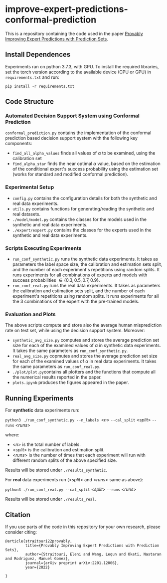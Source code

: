 # improve-expert-predictions-conformal-prediction
This is a repository containing the code used in the paper [Provably Improving Expert Predictions with Prediction Sets](https://arxiv.org/abs/2201.12006).

## Install Dependences

Experiments ran on python 3.7.3, with GPU. To install the required libraries, set the torch version according to the available device (CPU or GPU) in `requirements.txt` and run:

```pip install -r requirements.txt```

## Code Structure

### Automated Decision Support System using Conformal Prediction

`conformal_prediction.py` contains the implementation of the conformal prediction based decision support system with the following key components:

* `find_all_alpha_values` finds all values of $\alpha$ to be examined, using the calibration set 
* `find_alpha_star` finds the near optimal $\alpha$ value, based on the estimation of the conditional expert's success probability using the estimation set (works for standard and modified conformal prediction). 

### Experimental Setup

* `config.py` contains the configuration details for both the synthetic and real data experiments.
* `utils.py` contains functions for generating/reading the synthetic and real datasets.
* `./model/model.py` contains the classes for the models used in the synthetic and real data experiments.
* `./expert/expert.py` contains the classes for the experts used in the synthetic and real data experiments.


### Scripts Executing Experiments
* `run_conf_synthetic.py` runs the synthetic data experiments. It takes as parameters the label space size, the calibration and estimation sets split, and the number of each experiment's repetitions using random splits. It runs experiments for all combinations of experts and models with success probabilities $\in\{0.3,0.5,0.7,0.9\}$.
* `run_conf_real.py` runs the real data experiments. It takes as parameters  the calibration and estimation sets split, and the number of each experiment's repetitions using random splits. It runs experiments for all the 3 combinations of the expert with the pre-trained models.

### Evaluation and Plots
The above scripts compute and store also the average human misprediction rate on test set, while using the decision support system. Moreover:
* `synthetic_avg_size.py` computes and stores the average prediction set size for each of the examined values of $\alpha$ in synthetic data experiments. It takes the same parameters as `run_conf_synthetic.py`.
* `real_avg_size.py` copmutes and stores the average prediction set size for each of the examined values of $\alpha$ in real data experiments. It takes the same parameters as `run_conf_real.py`.
* `./plot/plot.py`contains all plotters and the functions that compute all the numerical results reported in the paper.
* `plots.ipynb` produces the figures appeared in the paper.


## Running Experiments

For **synthetic** data experiments run:

`python3 ./run_conf_synthetic.py --n_labels `<*n*\> `--cal_split` <*split*\> `--runs` <*runs*\>

where:
*  <*n*\> is the total number of labels. 
* <*split*\> is the calibration and estimation split.
* <*runs*\> is the number of times that each experiment will run with different random splits of the above specified size.

Results will be stored under `./results_synthetic`.


For **real** data experiments run (<*split*\> and <*runs*\> same as above):

`python3 ./run_conf_real.py --cal_split` <*split*\> `--runs` <*runs*\>

 Results will be stored under `./results_real`.


## Citation
If you use parts of the code in this repository for your own research, please consider citing:

```
@article{straitouri22provably,
         title={Provably Improving Expert Predictions with Prediction Sets},
         author={Straitouri, Eleni and Wang, Lequn and Okati, Nastaran and Rodriguez, Manuel Gomez},
         journal={arXiv preprint arXiv:2201.12006},
         year={2022}
         
}
```
